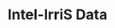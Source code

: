 ---
id: intel-irris_data
title: 5. Intel-IrriS Data
description: In this unit, we will go through the data collection and analysis process for Intel-IrriS deployments.
difficulty: intermediary
delay_start: 3w
duration: 1w
---